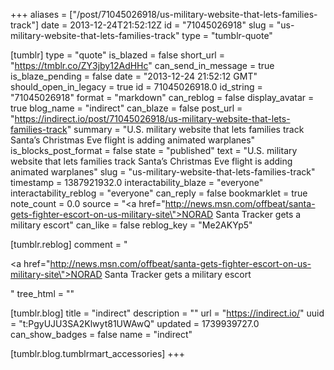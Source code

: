 +++
aliases = ["/post/71045026918/us-military-website-that-lets-families-track"]
date = 2013-12-24T21:52:12Z
id = "71045026918"
slug = "us-military-website-that-lets-families-track"
type = "tumblr-quote"

[tumblr]
type = "quote"
is_blazed = false
short_url = "https://tmblr.co/ZY3jby12AdHHc"
can_send_in_message = true
is_blaze_pending = false
date = "2013-12-24 21:52:12 GMT"
should_open_in_legacy = true
id = 71045026918.0
id_string = "71045026918"
format = "markdown"
can_reblog = false
display_avatar = true
blog_name = "indirect"
can_blaze = false
post_url = "https://indirect.io/post/71045026918/us-military-website-that-lets-families-track"
summary = "U.S. military website that lets families track Santa’s Christmas Eve flight is adding animated warplanes"
is_blocks_post_format = false
state = "published"
text = "U.S. military website that lets families track Santa&rsquo;s Christmas Eve flight is adding animated warplanes"
slug = "us-military-website-that-lets-families-track"
timestamp = 1387921932.0
interactability_blaze = "everyone"
interactability_reblog = "everyone"
can_reply = false
bookmarklet = true
note_count = 0.0
source = "<a href=\"http://news.msn.com/offbeat/santa-gets-fighter-escort-on-us-military-site\">NORAD Santa Tracker gets a military escort</a>"
can_like = false
reblog_key = "Me2AKYp5"

[tumblr.reblog]
comment = "<p><a href=\"http://news.msn.com/offbeat/santa-gets-fighter-escort-on-us-military-site\">NORAD Santa Tracker gets a military escort</a></p>"
tree_html = ""

[tumblr.blog]
title = "indirect"
description = ""
url = "https://indirect.io/"
uuid = "t:PgyUJU3SA2Klwyt81UWAwQ"
updated = 1739939727.0
can_show_badges = false
name = "indirect"

[tumblr.blog.tumblrmart_accessories]
+++

